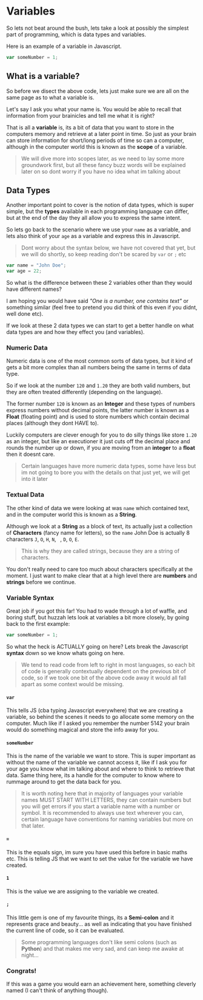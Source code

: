 # Variables

So lets not beat around the bush, lets take a look at possibly the simplest part of programming, which is data types and variables. 

Here is an example of a variable in Javascript.

```js
var someNumber = 1;
```

## What is a variable?

So before we disect the above code, lets just make sure we are all on the same page as to what a variable is.

Let's say I ask you what your name is. You would be able to recall that information from your brainicles and tell me what it is right?

That is all a **variable** is, its a bit of data that you want to store in the computers memory and retrieve at a later point in time. So just as your brain can store information for short/long periods of time so can a computer, although in the computer world this is known as the **scope** of a variable.

> We will dive more into scopes later, as we need to lay some more groundwork first, but all these fancy buzz words will be explained later on so dont worry if you have no idea what im talking about

## Data Types

Another important point to cover is the notion of data types, which is super simple, but the **types** available in each programming language can differ, but at the end of the day they all allow you to express the same intent.

So lets go back to the scenario where we use your `name` as a variable, and lets also think of your `age` as a variable and express this in Javascript.

> Dont worry about the syntax below, we have not covered that yet, but we will do shortly, so keep reading don't be scared by `var` or `;` etc

```js
var name = "John Doe";
var age = 22;
```

So what is the difference between these 2 variables other than they would have different names?

I am hoping you would have said *"One is a number, one contains text"* or something similar (feel free to pretend you did think of this even if you didnt, well done etc). 

If we look at these 2 data types we can start to get a better handle on what data types are and how they effect you (and variables).

### Numeric Data

Numeric data is one of the most common sorts of data types, but it kind of gets a bit more complex than all numbers being the same in terms of data type.

So if we look at the number `120` and `1.20` they are both valid numbers, but they are often treated differently (depending on the language).

The former number `120` is known as an **Integer** and these types of numbers express numbers without decimal points, the latter number is known as a **Float** (floating point) and is used to store numbers which contain decimal places (although they dont HAVE to).

Luckily computers are clever enough for you to do silly things like store `1.20` as an integer, but like an executioner it just cuts off the decimal place and rounds the number up or down, if you are moving from an **integer** to a **float** then it doesnt care.

> Certain languages have more numeric data types, some have less but im not going to bore you with the details on that just yet, we will get into it later

### Textual Data

The other kind of data we were looking at was `name` which contained text, and in the computer world this is known as a **String**. 

Although we look at a **String** as a block of text, its actually just a collection of **Characters** (fancy name for letters), so the `name` John Doe is actually 8 characters `J`, `O`, `H`, `N`, ` `, `D`, `O`, `E`.

> This is why they are called strings, because they are a string of characters.

You don't really need to care too much about characters specifically at the moment. I just want to make clear that at a high level there are **numbers** and **strings** before we continue.

### Variable Syntax

Great job if you got this far! You had to wade through a lot of waffle, and boring stuff, but huzzah lets look at variables a bit more closely, by going back to the first example:

```js
var someNumber = 1;
```

So what the heck is ACTUALLY going on here? Lets break the Javascript **syntax** down so we know whats going on here.

> We tend to read code from left to right in most languages, so each bit of code is generally contextually dependent on the previous bit of code, so if we took one bit of the above code away it would all fall apart as some context would be missing.

#### `var`

This tells JS (cba typing Javascript everywhere) that we are creating a variable, so behind the scenes it needs to go allocate some memory on the computer. Much like if I asked you remember the number 5142 your brain would do something magical and store the info away for you.

#### `someNumber`

This is the name of the variable we want to store. This is super important as without the name of the variable we cannot access it, like if I ask you for your age you know what im talking about and where to think to retrieve that data. Same thing here, its a handle for the computer to know where to rummage around to get the data back for you.

> It is worth noting here that in majority of languages your variable names MUST START WITH LETTERS, they can contain numbers but you will get errors if you start a variable name with a number or symbol. It is recommended to always use text wherever you can, certain language have conventions for naming variables but more on that later.

#### `=`

This is the equals sign, im sure you have used this before in basic maths etc. This is telling JS that we want to set the value for the variable we have created.

#### `1`

This is the value we are assigning to the variable we created.


#### `;`

This little gem is one of my favourite things, its a **Semi-colon** and it represents grace and beauty... as well as indicating that you have finished the current line of code, so it can be evaluated. 

> Some programming languages don't like semi colons (such as **Python**) and that makes me very sad, and can keep me awake at night...

### Congrats!

If this was a game you would earn an achievement here, something cleverly named (I can't think of anything though).
